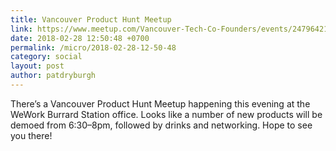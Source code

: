 ```yaml
---
title: Vancouver Product Hunt Meetup
link: https://www.meetup.com/Vancouver-Tech-Co-Founders/events/247964215/?_cookie-check=DndWx5AxVwPEQswR
date: 2018-02-28 12:50:48 +0700
permalink: /micro/2018-02-28-12-50-48
category: social
layout: post
author: patdryburgh
---
```


There’s a Vancouver Product Hunt Meetup happening this evening at the WeWork Burrard Station office. Looks like a number of new products will be demoed from 6:30–8pm, followed by drinks and networking. Hope to see you there!